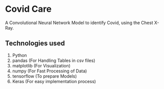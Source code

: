 # Covid Care

A Convolutional Neural Network Model to identify Covid, 
using the Chest X-Ray.

## Technologies used

1. Python
2. pandas           (For Handling Tables in csv files)
3. matplotlib       (For Visualization)
4. numpy            (For Fast Processing of Data)
5. tensorflow       (To prepare Models)
6. Keras            (For easy implementation process)     